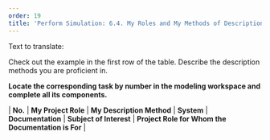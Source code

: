 ```yaml
---
order: 19
title: 'Perform Simulation: 6.4. My Roles and My Methods of Description'
---
```


Text to translate:

Check out the example in the first row of the table. Describe the description methods you are proficient in.

**Locate the corresponding task by number in the modeling workspace and complete all its components.**

| **No.** | **My Project Role** | **My Description Method** | **System** | **Documentation** | **Subject of Interest** | **Project Role for Whom the Documentation is For** |